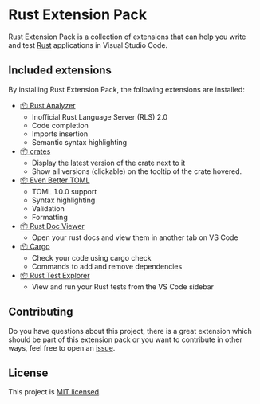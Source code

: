 # Rust Extension Pack

Rust Extension Pack is a collection of extensions that can help you write and
test [Rust](https://www.rust-lang.org) applications in Visual Studio Code.

## Included extensions
By installing Rust Extension Pack, the following extensions are installed:
* [📦 Rust Analyzer](https://github.com/rust-analyzer/rust-analyzer)
  * Inofficial Rust Language Server (RLS) 2.0
  * Code completion
  * Imports insertion
  * Semantic syntax highlighting
* [📦 crates](https://github.com/serayuzgur/crates)
  * Display the latest version of the crate next to it
  * Show all versions (clickable) on the tooltip of the crate hovered.
* [📦 Even Better TOML](https://github.com/tamasfe/taplo)
  * TOML 1.0.0 support
  * Syntax highlighting
  * Validation
  * Formatting
* [📦 Rust Doc Viewer](https://github.com/JScearcy/rust-doc-viewer)
  * Open your rust docs and view them in another tab on VS Code
* [📦 Cargo](https://github.com/panicbit/vscode-cargo)
  * Check your code using cargo check
  * Commands to add and remove dependencies
* [📦 Rust Test Explorer](https://github.com/swellaby/vscode-rust-test-adapter)
  * View and run your Rust tests from the VS Code sidebar

## Contributing
Do you have questions about this project, there is a great extension which should be part of this extension pack or
you want to contribute in other ways, feel free to open an [issue](https://github.com/Zerotask/vscode-rust-extension-pack/issues/new).

## License
This project is [MIT licensed](https://github.com/Zerotask/vscode-rust-extension-pack/blob/main/LICENSE).
